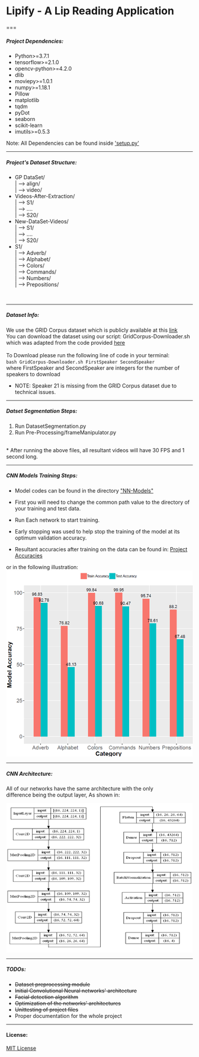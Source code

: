 # Lipify - A Lip Reading Application
===

##### Project Dependencies:


* Python>=3.7.1
* tensorflow>=2.1.0
* opencv-python>=4.2.0
* dlib
* moviepy>=1.0.1
* numpy>=1.18.1
* Pillow
* matplotlib
* tqdm
* pyDot
* seaborn
* scikit-learn
* imutils>=0.5.3


Note: All Dependencies can be found inside ['setup.py'](./setup.py)

---

##### Project's Dataset Structure:

* GP DataSet/ <br> | --> align/ <br> | --> video/ <br>
* Videos-After-Extraction/ <br> | --> S1/ <br> | --> .... <br> | --> S20/
* New-DataSet-Videos/ <br> | --> S1/ <br> | --> .... <br> | --> S20/
* S1/ <br> | --> Adverb/ <br> |
--> Alphabet/ <br> |
--> Colors/ <br> |
--> Commands/ <br> |
--> Numbers/ <br> |
--> Prepositions/
<br>

---
##### Dataset Info:

We use the GRID Corpus dataset which is publicly available at this [link](http://spandh.dcs.shef.ac.uk/gridcorpus/)
<br>You can download the dataset using our script: GridCorpus-Downloader.sh
<br> which was adapted from the code provided [here](https://gist.github.com/KarthikMAM/d8ebde4db84a72b083df0e14242edb1a)
<br> <br>
To Download please run the following line of code in your terminal:
<br>`bash GridCorpus-Downloader.sh FirstSpeaker SecondSpeaker`
<br> where FirstSpeaker and SecondSpeaker are integers for the number of speakers to download
<br>
* NOTE: Speaker 21 is missing from the GRID Corpus dataset due to technical issues.

---

##### Datset Segmentation Steps:
1. Run DatasetSegmentation.py
2. Run Pre-Processing/frameManipulator.py
<br>
* After running the above files, all resultant videos will have 30 FPS and 1 second long.


---
##### CNN Models Training Steps:
* Model codes can be found in the directory ["NN-Models"](./NN-Models)

* First you will need to change the common path
 value to the directory of your training and test data.

* Run Each network to start training.

* Early stopping was used to help stop
 the training of the model at its optimum validation accuracy.
 
* Resultant accuracies after training on the data can be found in:
[Project Accuracies](./Project_Insights/Project_Accuracy.csv)


or in the following illustration:
![General CNN Architecture](./Project_Insights/Project_Accuracies.png)

---

##### CNN Architecture:

All of our networks have the same architecture with the only<br>
difference being the output layer, As shown in:

![Train & Test Accuracies of each category](./Project_Insights/Model_Graphs/General_CNN.png)
 

---
##### TODOs:

* ~~Dataset preprocessing module~~
* ~~Initial Convolutional Neural networks' architecture~~
* ~~Facial detection algorithm~~
* ~~Optimization of the networks' architectures~~
* ~~Unittesting of project files~~
* Proper documentation for the whole project
---

#### License:
[MIT License](https://github.com/amrkh97/Lipify-LipReading/blob/master/LICENSE.md)
